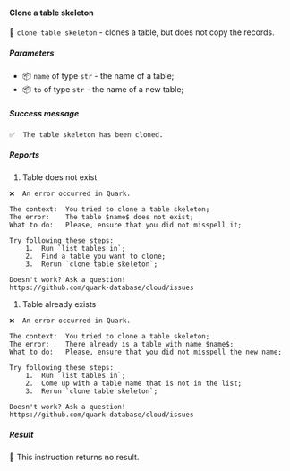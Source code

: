 #### Clone a table skeleton

🔧 `clone table skeleton` - clones a table, but does not copy the records.

##### Parameters

* 📦 `name` of type `str` - the name of a table;
* 📦 `to` of type `str` - the name of a new table;

<!-- or...
🚫 This instruction takes no parameters.
-->

##### Success message

```
✅  The table skeleton has been cloned.
```

##### Reports

1. Table does not exist
```
❌  An error occurred in Quark.

The context:  You tried to clone a table skeleton;
The error:    The table $name$ does not exist;
What to do:   Please, ensure that you did not misspell it;

Try following these steps:
    1.  Run `list tables in`;
    2.  Find a table you want to clone;
    3.  Rerun `clone table skeleton`;

Doesn't work? Ask a question!
https://github.com/quark-database/cloud/issues
```

1. Table already exists
```
❌  An error occurred in Quark.

The context:  You tried to clone a table skeleton;
The error:    There already is a table with name $name$;
What to do:   Please, ensure that you did not misspell the new name;

Try following these steps:
    1.  Run `list tables in`;
    2.  Come up with a table name that is not in the list;
    3.  Rerun `clone table skeleton`;

Doesn't work? Ask a question!
https://github.com/quark-database/cloud/issues
```

##### Result

🚫 This instruction returns no result.